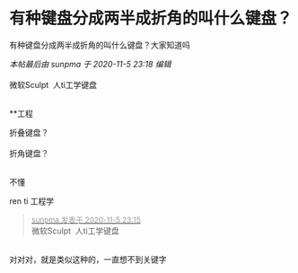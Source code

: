 # 有种键盘分成两半成折角的叫什么键盘？


有种键盘分成两半成折角的叫什么键盘？大家知道吗

<i class="pstatus"> 本帖最后由 sunpma 于 2020-11-5 23:18 编辑 </i><br />
<br />
微软Sculpt&nbsp;&nbsp;人ti工学键盘<br />
<br />
<img id="aimg_f3nFE" onclick="zoom(this, this.src, 0, 0, 0)" class="zoom" src="https://tu.sunpma.com/imgs/2020/11/33ef491a353c313e.png" onmouseover="img_onmouseoverfunc(this)" onload="thumbImg(this)" border="0" alt="" />

**工程 <img src="static/image/smiley/default/lol.gif" smilieid="12" border="0" alt="" />

折叠键盘？<br />
<br />
折角键盘？<br />
<br />
<img src="static/image/smiley/default/lol.gif" smilieid="12" border="0" alt="" /><img src="static/image/smiley/default/lol.gif" smilieid="12" border="0" alt="" /><img src="static/image/smiley/default/lol.gif" smilieid="12" border="0" alt="" />

不懂

ren ti 工程学

<div class="quote"><blockquote><font size="2"><a href="https://www.hostloc.com/forum.php?mod=redirect&amp;goto=findpost&amp;pid=9409359&amp;ptid=763020" target="_blank"><font color="#999999">sunpma 发表于 2020-11-5 23:15</font></a></font><br />
微软Sculpt&nbsp;&nbsp;人ti工学键盘</blockquote></div><br />
对对对，就是类似这种的，一直想不到关键字
